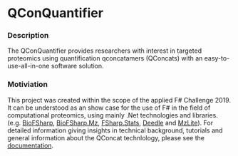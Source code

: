 # QConQuantifier
### Description
The QConQuantifier provides researchers with interest in targeted proteomics using quantification qconcatamers (QConcats) with an easy-to-use-all-in-one software solution.
 
### Motiviation
This project was created within the scope of the applied F# Challenge 2019. 
It can be understood as an show case for the use of F# in the field of computational proteomics, 
using mainly .Net technologies and libraries. (e.g. [BioFSharp](https://github.com/CSBiology/BioFSharp), [BioFSharp.Mz](https://github.com/CSBiology/BioFSharp.Mz), [FSharp.Stats](https://github.com/CSBiology/FSharp.Stats), [Deedle](https://github.com/fslaborg/Deedle) and [MzLite](https://github.com/CSBiology/MzLite)).
For detailed information giving insights in technical background, tutorials and  
general information about the QConcat technlology, please see the [documentation](https://csbiology.github.io/QConQuantifier/).
